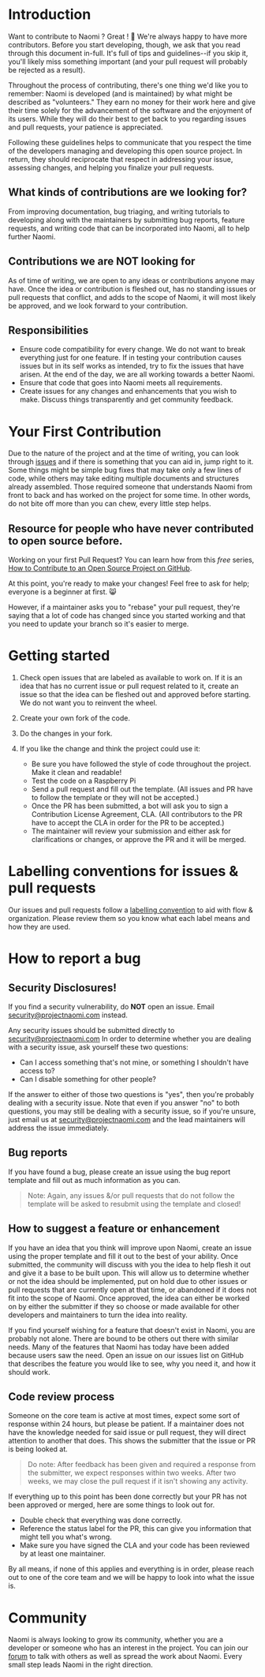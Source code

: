 # Introduction

Want to contribute to Naomi ? Great ! 🎉 We're always happy to have more contributors. Before you start developing, though, we ask that you read through this document in-full. It's full of tips and guidelines--if you skip it, you'll likely miss something important (and your pull request will probably be rejected as a result).

Throughout the process of contributing, there's one thing we'd like you to remember: Naomi is developed (and is maintained) by what might be described as "volunteers." They earn no money for their work here and give their time solely for the advancement of the software and the enjoyment of its users. While they will do their best to get back to you regarding issues and pull requests, your patience is appreciated.

Following these guidelines helps to communicate that you respect the time of the developers managing and developing this open source project. In return, they should reciprocate that respect in addressing your issue, assessing changes, and helping you finalize your pull requests.

## What kinds of contributions are we looking for?

From improving documentation, bug triaging, and writing tutorials to developing along with the maintainers by submitting bug reports, feature requests, and writing code that can be incorporated into Naomi, all to help further Naomi.

## Contributions we are NOT looking for

As of time of writing, we are open to any ideas or contributions anyone may have. Once the idea or contribution is fleshed out, has no standing issues or pull requests that conflict, and adds to the scope of Naomi, it will most likely be approved, and we look forward to your contribution.

## Responsibilities

* Ensure code compatibility for every change. We do not want to break everything just for one feature. If in testing your contribution causes issues but in its self works as intended, try to fix the issues that have arisen. At the end of the day, we are all working towards a better Naomi.
* Ensure that code that goes into Naomi meets all requirements.
* Create issues for any changes and enhancements that you wish to make. Discuss things transparently and get community feedback.

# Your First Contribution

Due to the nature of the project and at the time of writing, you can look through [issues](https://www.github.com/naomiproject/naomi/issues) and if there is something that you can aid in, jump right to it. Some things might be simple bug fixes that may take only a few lines of code, while others may take editing multiple documents and structures already assembled. Those required someone that understands Naomi from front to back and has worked on the project for some time. In other words, do not bite off more than you can chew, every little step helps.

## Resource for people who have never contributed to open source before.

Working on your first Pull Request? You can learn how from this *free* series, [How to Contribute to an Open Source Project on GitHub](https://egghead.io/series/how-to-contribute-to-an-open-source-project-on-github).

At this point, you're ready to make your changes! Feel free to ask for help; everyone is a beginner at first. :smile_cat:

However, if a maintainer asks you to "rebase" your pull request, they're saying that a lot of code has changed since you started working and that you need to update your branch so it's easier to merge.

# Getting started

1. Check open issues that are labeled as available to work on. If it is an idea that has no current issue or pull request related to it, create an issue so that the idea can be fleshed out and approved before starting. We do not want you to reinvent the wheel.
2. Create your own fork of the code.
3. Do the changes in your fork.
4. If you like the change and think the project could use it:

   * Be sure you have followed the style of code throughout the project. Make it clean and readable!
   * Test the code on a Raspberry Pi
   * Send a pull request and fill out the template. (All issues and PR have to follow the template or they will not be accepted.)
   * Once the PR has been submitted, a bot will ask you to sign a Contribution License Agreement, CLA. (All contributors to the PR have to accept the CLA in order for the PR to be accepted.)
   * The maintainer will review your submission and either ask for clarifications or changes, or approve the PR and it will be merged.

# Labelling conventions for issues & pull requests

Our issues and pull requests follow a [labelling convention](https://github.com/NaomiProject/Naomi/issues/126) to aid with flow & organization. Please review them so you know what each label means and how they are used.

# How to report a bug

## Security Disclosures!

If you find a security vulnerability, do **NOT** open an issue. Email security@projectnaomi.com instead.

Any security issues should be submitted directly to security@projectnaomi.com
In order to determine whether you are dealing with a security issue, ask yourself these two questions:

 * Can I access something that's not mine, or something I shouldn't have access to?
 * Can I disable something for other people?

If the answer to either of those two questions is "yes", then you're probably dealing with a security issue. Note that even if you answer "no" to both questions, you may still be dealing with a security issue, so if you're unsure, just email us at security@projectnaomi.com and the lead maintainers will address the issue immediately.

## Bug reports

If you have found a bug, please create an issue using the bug report template and fill out as much information as you can.
> Note: Again, any issues &/or pull requests that do not follow the template will be asked to resubmit using the template and closed!

## How to suggest a feature or enhancement

If you have an idea that you think will improve upon Naomi, create an issue using the proper template and fill it out to the best of your ability. Once submitted, the community will discuss with you the idea to help flesh it out and give it a base to be built upon. This will allow us to determine whether or not the idea should be implemented, put on hold due to other issues or pull requests that are currently open at that time, or abandoned if it does not fit into the scope of Naomi. Once approved, the idea can either be worked on by either the submitter if they so choose or made available for other developers and maintainers to turn the idea into reality.

If you find yourself wishing for a feature that doesn't exist in Naomi, you are probably not alone. There are bound to be others out there with similar needs. Many of the features that Naomi has today have been added because users saw the need. Open an issue on our issues list on GitHub that describes the feature you would like to see, why you need it, and how it should work.

## Code review process

Someone on the core team is active at most times, expect some sort of response within 24 hours, but please be patient. If a maintainer does not have the knowledge needed for said issue or pull request, they will direct attention to another that does. This shows the submitter that the issue or PR is being looked at.

> Do note: After feedback has been given and required a response from the submitter, we expect responses within two weeks. After two weeks, we may close the pull request if it isn't showing any activity.

If everything up to this point has been done correctly but your PR has not been approved or merged, here are some things to look out for.

* Double check that everything was done correctly.
* Reference the status label for the PR, this can give you information that might tell you what's wrong.
* Make sure you have signed the CLA and your code has been reviewed by at least one maintainer.

By all means, if none of this applies and everything is in order, please reach out to one of the core team and we will be happy to look into what the issue is.

# Community

 Naomi is always looking to grow its community, whether you are a developer or someone who has an interest in the project. You can join our [forum](https://community.projectnaomi.com) to talk with others as well as spread the work about Naomi. Every small step leads Naomi in the right direction.
